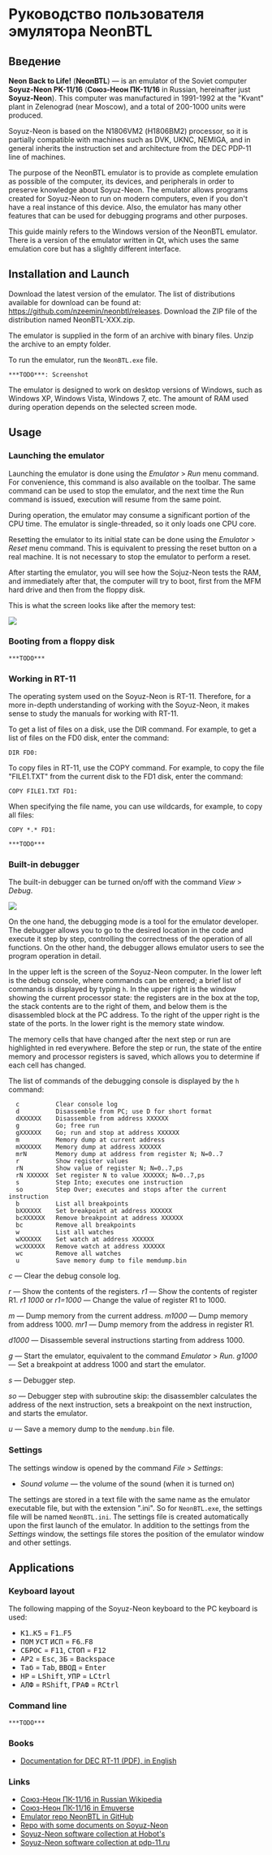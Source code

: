 # Руководство пользователя эмулятора NeonBTL

## Введение

**Neon Back to Life!** (**NeonBTL**) — is an emulator of the Soviet computer **Soyuz-Neon PK-11/16** (**Союз-Неон ПК-11/16** in Russian, hereinafter just **Soyuz-Neon**). This computer was manufactured in 1991-1992 at the "Kvant" plant in Zelenograd (near Moscow), and a total of 200-1000 units were produced.

Soyuz-Neon is based on the N1806VM2 (Н1806ВМ2) processor, so it is partially compatible with machines such as DVK, UKNC, NEMIGA, and in general inherits the instruction set and architecture from the DEC PDP-11 line of machines.

The purpose of the NeonBTL emulator is to provide as complete emulation as possible of the computer, its devices, and peripherals in order to preserve knowledge about Soyuz-Neon. The emulator allows programs created for Soyuz-Neon to run on modern computers, even if you don't have a real instance of this device. Also, the emulator has many other features that can be used for debugging programs and other purposes.

This guide mainly refers to the Windows version of the NeonBTL emulator. There is a version of the emulator written in Qt, which uses the same emulation core but has a slightly different interface.

## Installation and Launch

Download the latest version of the emulator.
The list of distributions available for download can be found at: https://github.com/nzeemin/neonbtl/releases.
Download the ZIP file of the distribution named NeonBTL-XXX.zip.

The emulator is supplied in the form of an archive with binary files. Unzip the archive to an empty folder.

To run the emulator, run the `NeonBTL.exe` file.

```***TODO***: Screenshot```

The emulator is designed to work on desktop versions of Windows, such as Windows XP, Windows Vista, Windows 7, etc. The amount of RAM used during operation depends on the selected screen mode.

## Usage

### Launching the emulator

Launching the emulator is done using the *Emulator* > *Run* menu command. For convenience, this command is also available on the toolbar. The same command can be used to stop the emulator, and the next time the Run command is issued, execution will resume from the same point.

During operation, the emulator may consume a significant portion of the CPU time.
The emulator is single-threaded, so it only loads one CPU core.

Resetting the emulator to its initial state can be done using the *Emulator* > *Reset* menu command. This is equivalent to pressing the reset button on a real machine. It is not necessary to stop the emulator to perform a reset.

After starting the emulator, you will see how the Sojuz-Neon tests the RAM, and immediately after that, the computer will try to boot, first from the MFM hard drive and then from the floppy disk.

This is what the screen looks like after the memory test:

![](BootAfterMemTest.png)


### Booting from a floppy disk

```***TODO***```

### Working in RT-11

The operating system used on the Soyuz-Neon is RT-11. Therefore, for a more in-depth understanding of working with the Soyuz-Neon, it makes sense to study the manuals for working with RT-11.

To get a list of files on a disk, use the DIR command. For example, to get a list of files on the FD0 disk, enter the command:
```
DIR FD0:
```
To copy files in RT-11, use the COPY command. For example, to copy the file "FILE1.TXT" from the current disk to the FD1 disk, enter the command:
```
COPY FILE1.TXT FD1:
```
When specifying the file name, you can use wildcards, for example, to copy all files:
```
COPY *.* FD1:
```

```***TODO***```

### Built-in debugger

The built-in debugger can be turned on/off with the command *View* > *Debug*.

![](Debugger.png)

On the one hand, the debugging mode is a tool for the emulator developer. The debugger allows you to go to the desired location in the code and execute it step by step, controlling the correctness of the operation of all functions. On the other hand, the debugger allows emulator users to see the program operation in detail.

In the upper left is the screen of the Soyuz-Neon computer. In the lower left is the debug console, where commands can be entered; a brief list of commands is displayed by typing `h`. In the upper right is the window showing the current processor state: the registers are in the box at the top, the stack contents are to the right of them, and below them is the disassembled block at the PC address. To the right of the upper right is the state of the ports. In the lower right is the memory state window.

The memory cells that have changed after the next step or run are highlighted in red everywhere. Before the step or run, the state of the entire memory and processor registers is saved, which allows you to determine if each cell has changed.

The list of commands of the debugging console is displayed by the `h` command:
```
  c          Clear console log
  d          Disassemble from PC; use D for short format
  dXXXXXX    Disassemble from address XXXXXX
  g          Go; free run
  gXXXXXX    Go; run and stop at address XXXXXX
  m          Memory dump at current address
  mXXXXXX    Memory dump at address XXXXXX
  mrN        Memory dump at address from register N; N=0..7
  r          Show register values
  rN         Show value of register N; N=0..7,ps
  rN XXXXXX  Set register N to value XXXXXX; N=0..7,ps
  s          Step Into; executes one instruction
  so         Step Over; executes and stops after the current instruction
  b          List all breakpoints
  bXXXXXX    Set breakpoint at address XXXXXX
  bcXXXXXX   Remove breakpoint at address XXXXXX
  bc         Remove all breakpoints
  w          List all watches
  wXXXXXX    Set watch at address XXXXXX
  wcXXXXXX   Remove watch at address XXXXXX
  wc         Remove all watches
  u          Save memory dump to file memdump.bin
```

*c* — Clear the debug console log.

*r* — Show the contents of the registers.
*r1* — Show the contents of register R1.
*r1 1000* or *r1=1000* — Change the value of register R1 to 1000.

*m* — Dump memory from the current address.
*m1000* — Dump memory from address 1000.
*mr1* — Dump memory from the address in register R1.

*d1000* — Disassemble several instructions starting from address 1000.

*g* — Start the emulator, equivalent to the command *Emulator* > *Run*.
*g1000* — Set a breakpoint at address 1000 and start the emulator.

*s* — Debugger step.

*so* — Debugger step with subroutine skip: the disassembler calculates the address of the next instruction, sets a breakpoint on the next instruction, and starts the emulator.

*u* — Save a memory dump to the `memdump.bin` file.


### Settings

The settings window is opened by the command *File > Settings*:

* *Sound volume* — the volume of the sound (when it is turned on)

The settings are stored in a text file with the same name as the emulator executable file, but with the extension ".ini". So for `NeonBTL.exe`, the settings file will be named `NeonBTL.ini`. The settings file is created automatically upon the first launch of the emulator. In addition to the settings from the *Settings* window, the settings file stores the position of the emulator window and other settings.

## Applications

### Keyboard layout
The following mapping of the Soyuz-Neon keyboard to the PC keyboard is used:
 - <kbd>К1</kbd>..<kbd>К5</kbd> = <kbd>F1</kbd>..<kbd>F5</kbd>
 - <kbd>ПОМ</kbd> <kbd>УСТ</kbd> <kbd>ИСП</kbd> = <kbd>F6</kbd>..<kbd>F8</kbd>
 - <kbd>СБРОС</kbd> = <kbd>F11</kbd>, <kbd>СТОП</kbd> = <kbd>F12</kbd>
 - <kbd>АР2</kbd> = <kbd>Esc</kbd>, <kbd>ЗБ</kbd> = <kbd>Backspace</kbd>
 - <kbd>Таб</kbd> = <kbd>Tab</kbd>, <kbd>ВВОД</kbd> = <kbd>Enter</kbd>
 - <kbd>НР</kbd> = <kbd>LShift</kbd>, <kbd>УПР</kbd> = <kbd>LCtrl</kbd>
 - <kbd>АЛФ</kbd> = <kbd>RShift</kbd>, <kbd>ГРАФ</kbd> = <kbd>RCtrl</kbd>

### Command line

```***TODO***```

### Books
 * [Documentation for DEC RT-11 (PDF), in English](http://www.bitsavers.org/pdf/dec/pdp11/rt11/)

### Links
 * [Союз-Неон ПК-11/16 in Russian Wikipedia](https://ru.wikipedia.org/wiki/%D0%A1%D0%BE%D1%8E%D0%B7-%D0%9D%D0%B5%D0%BE%D0%BD_%D0%9F%D0%9A-11/16)
 * [Союз-Неон ПК-11/16 in Emuverse](http://www.emuverse.ru/wiki/%D0%A1%D0%BE%D1%8E%D0%B7-%D0%9D%D0%B5%D0%BE%D0%BD_%D0%9F%D0%9A-11/16)
 * [Emulator repo NeonBTL in GitHub](https://github.com/nzeemin/neonbtl)
 * [Repo with some documents on Soyuz-Neon](https://github.com/troosh/pk11-16/tree/master/Docs)
 * [Soyuz-Neon software collection at Hobot's](https://archive.pdp-11.org.ru/vid/PK11_NEON/)
 * [Soyuz-Neon software collection at pdp-11.ru](http://mirrors.pdp-11.ru/_pk11-16/)

